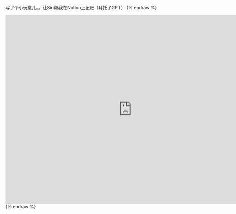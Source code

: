 写了个小玩意儿。。让Siri帮我在Notion上记账（拜托了GPT）
 {% endraw %} 
 <iframe src=https://video.twimg.com/ext_tw_video/1627258698979762176/pu/vid/480x270/Nk9IZDjtmJI6lxi_.mp4?tag=12 scrolling="no" border="0" frameborder="no" framespacing="0" allowfullscreen="true" height=600 width=800></iframe> 
 {% endraw %}